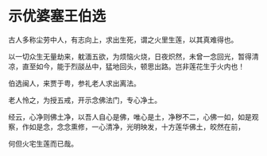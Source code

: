 # 示优婆塞王伯选

古人多称尘劳中人，有志向上，求出生死，谓之火里生莲，以其真难得也。

以一切众生无量劫来，躭湎五欲，为烦恼火烧，日夜炽然，未曾一念回光，暂得清凉，直至如今，能于烈𦦨丛中，猛地回头，顿思出路。岂非莲花生于火内也！

伯选闽人，来贾于粤，参礼老人求出离法。

老人怜之，为授五戒，开示念佛法门，专心净土。

经云，心净则佛土净，以吾人自心是佛，唯心是土，净秽不二，心佛一如，如是观察，作如是念，念念熏修，一心清净，光明映发，十方莲华佛土，皎然在前，

何但火宅生莲而已哉。